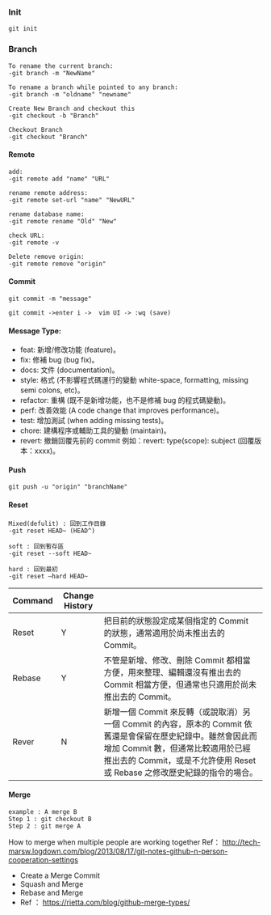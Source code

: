 ### Init

``` git
git init
```

### Branch

```git
To rename the current branch:
-git branch -m "NewName"

To rename a branch while pointed to any branch:
-git branch -m "oldname" "newname"

Create New Branch and checkout this
-git checkout -b "Branch"

Checkout Branch
-git checkout "Branch"

```

#### Remote

```git
add:
-git remote add "name" "URL"

rename remote address:
-git remote set-url "name" "NewURL"

rename database name:
-git remote rename "Old" "New"

check URL:
-git remote -v

Delete remove origin:
-git remote remove "origin"
```

#### Commit

```git
git commit -m "message"

git commit ->enter i ->  vim UI -> :wq (save)
```

#### Message Type:

- feat: 新增/修改功能 (feature)。
- fix: 修補 bug (bug fix)。
- docs: 文件 (documentation)。
- style: 格式 (不影響程式碼運行的變動 white-space, formatting, missing semi colons, etc)。
- refactor: 重構 (既不是新增功能，也不是修補 bug 的程式碼變動)。
- perf: 改善效能 (A code change that improves performance)。
- test: 增加測試 (when adding missing tests)。
- chore: 建構程序或輔助工具的變動 (maintain)。
- revert: 撤銷回覆先前的 commit 例如：revert: type(scope): subject (回覆版本：xxxx)。



#### Push

``` git
git push -u "origin" "branchName"
```


#### Reset

``` git
Mixed(defulit) : 回到工作目錄
-git reset HEAD~ (HEAD^)

soft : 回到暫存區
-git reset --soft HEAD~

hard : 回到最初
-git reset –hard HEAD~

```

| Command | Change History |                                                                                                                                                                                                                                |
| ------- | -------------- | ------------------------------------------------------------------------------------------------------------------------------------------------------------------------------------------------------------------------------ |
| Reset   | Y              | 把目前的狀態設定成某個指定的 Commit 的狀態，通常適用於尚未推出去的 Commit。                                                                                                                                                    |
| Rebase  | Y              | 不管是新增、修改、刪除 Commit 都相當方便，用來整理、編輯還沒有推出去的 Commit 相當方便，但通常也只適用於尚未推出去的 Commit。                                                                                                  |
| Rever   | N              | 新增一個 Commit 來反轉（或說取消）另一個 Commit 的內容，原本的 Commit 依舊還是會保留在歷史紀錄中。雖然會因此而增加 Commit 數，但通常比較適用於已經推出去的 Commit，或是不允許使用 Reset 或 Rebase 之修改歷史紀錄的指令的場合。 |

#### Merge

``` text
example : A merge B
Step 1 : git checkout B
Step 2 : git merge A
```

How to merge when multiple people are working together
Ref： <http://tech-marsw.logdown.com/blog/2013/08/17/git-notes-github-n-person-cooperation-settings>

- Create a Merge Commit
- Squash and Merge
- Rebase and Merge
- Ref ： <https://rietta.com/blog/github-merge-types/>
